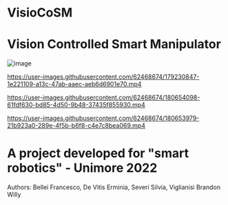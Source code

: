 # VisioCoSM
# Vision Controlled Smart Manipulator

![image](https://user-images.githubusercontent.com/62468674/179230698-a9d59d63-f589-4b2e-9452-83a353da2392.png)

https://user-images.githubusercontent.com/62468674/179230847-1e221109-a13c-47ab-aaec-aeb6d6901e70.mp4

https://user-images.githubusercontent.com/62468674/180654098-61fdf630-bd85-4d50-9b48-37435f855930.mp4

https://user-images.githubusercontent.com/62468674/180653979-21b923a0-289e-4f5b-b6f8-c4e7c8bea069.mp4


# A project developed for "smart robotics" - Unimore 2022
Authors: Bellei Francesco, De Vitis Erminia, Severi Silvia, Viglianisi Brandon Willy




